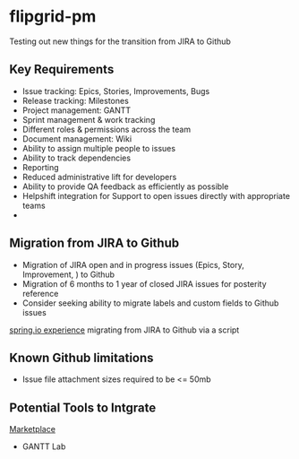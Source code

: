# flipgrid-pm
Testing out new things for the transition from JIRA to Github


## Key Requirements
- Issue tracking: Epics, Stories, Improvements, Bugs
- Release tracking: Milestones
- Project management: GANTT
- Sprint management & work tracking
- Different roles & permissions across the team
- Document management: Wiki
- Ability to assign multiple people to issues
- Ability to track dependencies
- Reporting 
- Reduced administrative lift for developers
- Ability to provide QA feedback as efficiently as possible
- Helpshift integration for Support to open issues directly with appropriate teams 
- 

## Migration from JIRA to Github
- Migration of JIRA open and in progress issues (Epics, Story, Improvement, ) to Github
- Migration of 6 months to 1 year of closed JIRA issues for posterity reference
- Consider seeking ability to migrate labels and custom fields to Github issues

[spring.io experience](https://spring.io/blog/2019/01/15/spring-framework-s-migration-from-jira-to-github-issues) migrating from JIRA to Github via a script 

## Known Github limitations 
- Issue file attachment sizes required to be <= 50mb

##  Potential Tools to Intgrate
[Marketplace](https://github.com/marketplace)

- GANTT Lab